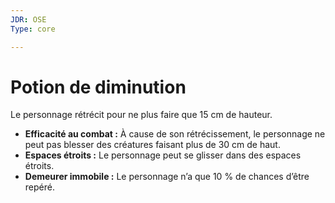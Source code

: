 ```yaml
---
JDR: OSE
Type: core

---
```

# Potion de diminution

Le personnage rétrécit pour ne plus faire que 15 cm de hauteur.

- **Efficacité au combat :** À cause de son rétrécissement, le personnage ne peut pas blesser des créatures faisant plus de 30 cm de haut.
- **Espaces étroits :** Le personnage peut se glisser dans des espaces étroits.
- **Demeurer immobile :** Le personnage n’a que 10 % de chances d’être repéré.